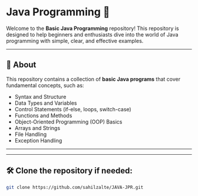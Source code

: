 # Java Programming 🚀

Welcome to the **Basic Java Programming** repository! This repository is designed to help beginners and enthusiasts dive into the world of Java programming with simple, clear, and effective examples.

---

## 📌 About

This repository contains a collection of **basic Java programs** that cover fundamental concepts, such as:

- Syntax and Structure
- Data Types and Variables
- Control Statements (if-else, loops, switch-case)
- Functions and Methods
- Object-Oriented Programming (OOP) Basics
- Arrays and Strings
- File Handling
- Exception Handling

---



---
## 🛠️ Clone the repository if needed:
   ```bash
   git clone https://github.com/sahilzalte/JAVA-JPR.git
